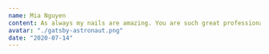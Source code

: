 ```yaml
---
name: Mia Nguyen
content: As always my nails are amazing. You are such great professionals. I don't know how I ever got by before you came in to my life! You girls are the best! Lorem ipsum dolor sit amet consectetur adipisicing elit. Odio, id!
avatar: "./gatsby-astronaut.png"
date: "2020-07-14"
---
```

